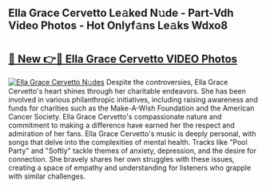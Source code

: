 ## Ella Grace Cervetto Le𝚊ked N𝚞de - Part-Vdh Video Photos - Hot Onlyf𝚊ns Le𝚊ks Wdxo8

# <h2><a href="http://ab46178.deff.icu/?id=Ella+Grace+Cervetto">🔗 New 👉🔴 Ella Grace Cervetto VIDEO Photos</a></h2>

[![Ella Grace Cervetto N𝚞des](https://i.imgur.com/rIISA9y.gif)](http://ab46178.deff.icu/?id=Ella+Grace+Cervetto)
Despite the controversies, Ella Grace Cervetto's heart shines through her charitable endeavors. She has been involved in various philanthropic initiatives, including raising awareness and funds for charities such as the Make-A-Wish Foundation and the American Cancer Society. Ella Grace Cervetto's compassionate nature and commitment to making a difference have earned her the respect and admiration of her fans. Ella Grace Cervetto's music is deeply personal, with songs that delve into the complexities of mental health. Tracks like "Pool Party" and "Softly" tackle themes of anxiety, depression, and the desire for connection. She bravely shares her own struggles with these issues, creating a space of empathy and understanding for listeners who grapple with similar challenges.
